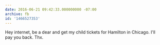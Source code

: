 ```yaml
---
date: 2016-06-21 09:42:33.000000000 -07:00
archive: fb
id: '1466527353'
---
```


Hey internet, be a dear and get my child tickets for Hamilton in Chicago. I'll pay you back. Thx.

